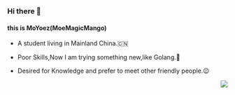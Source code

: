 ### Hi there 👋
 

#### this is MoYoez(MoeMagicMango)

  - A student living in Mainland China.🇨🇳

  - Poor Skills,Now I am trying something new,like Golang.🤔

  - Desired for Knowledge and prefer to meet other friendly people.😉


<a href="https://github.com/moyoez?tab=repositories">

<img align="right" src="https://github-readme-stats.vercel.app/api?username=moyoez&show_icons=true&hide_border=true" />

</a>
